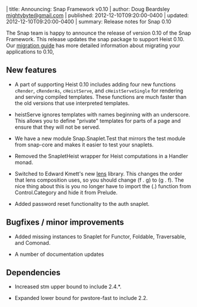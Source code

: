 | title: Announcing: Snap Framework v0.10
| author: Doug Beardsley <mightybyte@gmail.com>
| published: 2012-12-10T09:20:00-0400
| updated:   2012-12-10T09:20:00-0400
| summary: Release notes for Snap 0.10

The Snap team is happy to announce the release of version 0.10 of the Snap
Framework.  This release updates the snap package to support Heist 0.10.  Our
[migration
guide](https://github.com/snapframework/heist/wiki/Migrating-Snap-Applications-to-Heist-0.10)
has more detailed information about migrating your applications to 0.10, 

## New features

  - A part of supporting Heist 0.10 includes adding four new functions
    `cRender`, `cRenderAs`, `cHeistServe`, and `cHeistServeSingle` for
    rendering and serving compiled templates.  These functions are much faster
    than the old versions that use interpreted templates.

  - heistServe ignores templates with names beginning with an underscore.
    This allows you to define "private" templates for parts of a page and
    ensure that they will not be served.

  - We have a new module Snap.Snaplet.Test that mirrors the test module from
    snap-core and makes it easier to test your snaplets.

  - Removed the SnapletHeist wrapper for Heist computations in a Handler
    monad.

  - Switched to Edward Kmett's new
    [lens](http://hackage.haskell.org/package/lens) library.  This changes the
    order that lens composition uses, so you should change (f . g) to (g . f).
    The nice thing about this is you no longer have to import the (.) function
    from Control.Category and hide it from Prelude.

  - Added password reset functionality to the auth snaplet.

## Bugfixes / minor improvements

  - Added missing instances to Snaplet for Functor, Foldable, Traversable, and
    Comonad.

  - A number of documentation updates

## Dependencies

  - Increased stm upper bound to include 2.4.*.

  - Expanded lower bound for pwstore-fast to include 2.2.
